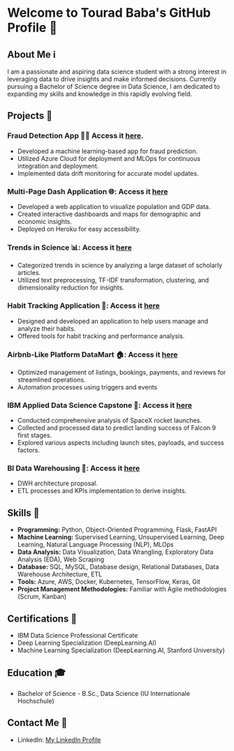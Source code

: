 # Welcome to  Tourad Baba's GitHub Profile 👋

## About Me ℹ️

I am a passionate and aspiring data science student with a strong interest in leveraging data to drive insights and make informed decisions. Currently pursuing a Bachelor of Science degree in Data Science, I am dedicated to expanding my skills and knowledge in this rapidly evolving field.

## Projects 🚀

### Fraud Detection App 🕵️‍♂️ Access it [here](https://github.com/TouradBaba/Fraud_det_app_MLOps).

- Developed a machine learning-based app for fraud prediction.
- Utilized Azure Cloud for deployment and MLOps for continuous integration and deployment.
- Implemented data drift monitoring for accurate model updates.

### Multi-Page Dash Application 🌐: Access it [here](https://github.com/TouradBaba/exploratory_data_analysis_and_visualization/)

- Developed a web application to visualize population and GDP data.
- Created interactive dashboards and maps for demographic and economic insights.
- Deployed on Heroku for easy accessibility.

### Trends in Science 📊: Access it [here](https://github.com/TouradBaba/Trends_in_Science)

- Categorized trends in science by analyzing a large dataset of scholarly articles.
- Utilized text preprocessing, TF-IDF transformation, clustering, and dimensionality reduction for insights.

### Habit Tracking Application 📅: Access it [here](https://github.com/TouradBaba/Habit_Tracker)

- Designed and developed an application to help users manage and analyze their habits.
- Offered tools for habit tracking and performance analysis.

### Airbnb-Like Platform DataMart 🏠: Access it [here](https://github.com/TouradBaba/AirBnB_DataMart)

- Optimized management of listings, bookings, payments, and reviews for streamlined operations.
- Automation processes using triggers and events

### IBM Applied Data Science Capstone 🚀: Access it [here](https://github.com/TouradBaba/IBM_DataScience_Capstone)

- Conducted comprehensive analysis of SpaceX rocket launches.
- Collected and processed data to predict landing success of Falcon 9 first stages.
- Explored various aspects including launch sites, payloads, and success factors.

### BI Data Warehousing 🏢: Access it [here](https://github.com/TouradBaba/BI_DataWarehousing)

- DWH architecture proposal.
- ETL processes and KPIs implementation to derive insights.

## Skills 💼

- **Programming:** Python, Object-Oriented Programming, Flask, FastAPI
- **Machine Learning:** Supervised Learning, Unsupervised Learning, Deep Learning, Natural Language Processing (NLP), MLOps
- **Data Analysis:** Data Visualization, Data Wrangling, Exploratory Data Analysis (EDA), Web Scraping
- **Database:** SQL, MySQL, Database design, Relational Databases, Data Warehouse Architecture, ETL
- **Tools:** Azure, AWS, Docker, Kubernetes, TensorFlow, Keras, Git
- **Project Management Methodologies:** Familiar with Agile methodologies (Scrum, Kanban)

## Certifications 📜

- IBM Data Science Professional Certificate 
- Deep Learning Specialization (DeepLearning.AI)
- Machine Learning Specialization (DeepLearning.AI, Stanford University) 

## Education 🎓

- Bachelor of Science - B.Sc., Data Science (IU Internationale Hochschule)

## Contact Me 📧

- LinkedIn: [My LinkedIn Profile](https://www.linkedin.com/in/touradbaba)

